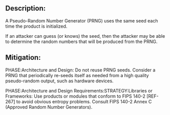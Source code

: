 ## Description:

A Pseudo-Random Number Generator (PRNG) uses the same seed each time the product is initialized.

If an attacker can guess (or knows) the seed, then the attacker may be able to determine the random numbers that will be produced from the PRNG.

## Mitigation:


PHASE:Architecture and Design:
Do not reuse PRNG seeds. Consider a PRNG that periodically re-seeds itself as needed from a high quality pseudo-random output, such as hardware devices.

PHASE:Architecture and Design Requirements:STRATEGY:Libraries or Frameworks:
Use products or modules that conform to FIPS 140-2 [REF-267] to avoid obvious entropy problems. Consult FIPS 140-2 Annex C (Approved Random Number Generators).

